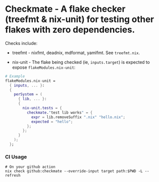# Checkmate - A flake checker (treefmt & nix-unit) for testing other flakes with zero dependencies.

Checks include:

- treefmt - nixfmt, deadnix, mdformat, yamlfmt. See `treefmt.nix`.

- nix-unit - The flake being checked (ie, `inputs.target`) is expected to expose `flakeModules.nix-unit`:

```nix
# Example
flakeModules.nix-unit =
  { inputs, ... }:
  {
    perSystem = (
      { lib, ... }:
      {
        nix-unit.tests = {
          checkmate."test lib works" = {
            expr = lib.removeSuffix ".nix" "hello.nix";
            expected = "hello";
          };
        };
      }
    );
  };
```

### CI Usage

```
# On your github action
nix check github:checkmate --override-input target path:$PWD -L --refresh
```
